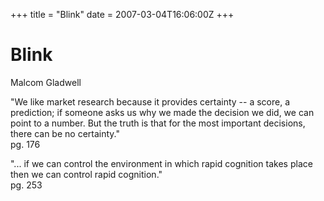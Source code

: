 +++
title = "Blink"
date = 2007-03-04T16:06:00Z
+++

# Blink
Malcom Gladwell

"We like market research because it provides certainty -- a score, a prediction; if someone asks us why we made the decision we did, we can point to a number. But the truth is that for the most important decisions, there can be no certainty."  
pg. 176


"... if we can control the environment in which rapid cognition takes place then we can control rapid cognition."  
pg. 253
